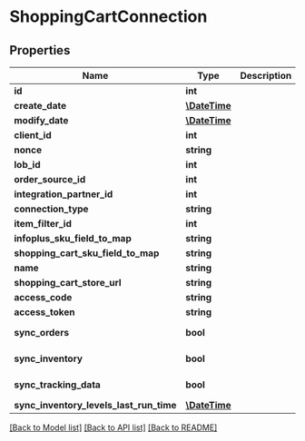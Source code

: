 # ShoppingCartConnection

## Properties
Name | Type | Description | Notes
------------ | ------------- | ------------- | -------------
**id** | **int** |  | [optional] 
**create_date** | [**\DateTime**](\DateTime.md) |  | [optional] 
**modify_date** | [**\DateTime**](\DateTime.md) |  | [optional] 
**client_id** | **int** |  | [optional] 
**nonce** | **string** |  | [optional] 
**lob_id** | **int** |  | 
**order_source_id** | **int** |  | 
**integration_partner_id** | **int** |  | 
**connection_type** | **string** |  | 
**item_filter_id** | **int** |  | [optional] 
**infoplus_sku_field_to_map** | **string** |  | 
**shopping_cart_sku_field_to_map** | **string** |  | 
**name** | **string** |  | 
**shopping_cart_store_url** | **string** |  | 
**access_code** | **string** |  | [optional] 
**access_token** | **string** |  | [optional] 
**sync_orders** | **bool** |  | [default to false]
**sync_inventory** | **bool** |  | [default to false]
**sync_tracking_data** | **bool** |  | [default to false]
**sync_inventory_levels_last_run_time** | [**\DateTime**](\DateTime.md) |  | [optional] 

[[Back to Model list]](../README.md#documentation-for-models) [[Back to API list]](../README.md#documentation-for-api-endpoints) [[Back to README]](../README.md)



